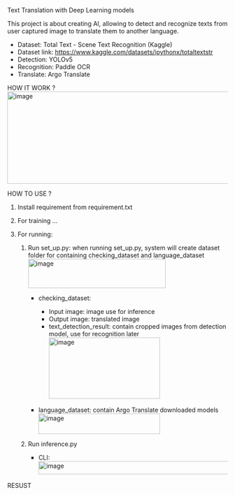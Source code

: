 Text Translation with Deep Learning models

This project is about creating AI, allowing to detect and recognize texts from user captured image to translate them to another language.

- Dataset: Total Text - Scene Text Recognition (Kaggle)
- Dataset link: https://www.kaggle.com/datasets/ipythonx/totaltextstr
- Detection: YOLOv5
- Recognition: Paddle OCR
- Translate: Argo Translate

HOW IT WORK ?
<img width="1074" height="211" alt="image" src="https://github.com/user-attachments/assets/ab439a04-8770-4399-8c30-53787c558efb" />



HOW TO USE ?
1. Install requirement from requirement.txt

2. For training
...
3. For running:
   1. Run set_up.py: when running set_up.py, system will create dataset folder for containing checking_dataset and language_dataset
      <img width="314" height="67" alt="image" src="https://github.com/user-attachments/assets/9f2d1ba5-09b5-4599-a2f8-fca9cf20d6b3" />
         - checking_dataset:
              + Input image: image use for inference
              + Output image: translated image
              + text_detection_result: contain cropped images from detection model, use for recognition later
                <img width="254" height="140" alt="image" src="https://github.com/user-attachments/assets/7320f4be-231d-4ec4-b16a-474c6f206b56" />

         - language_dataset: contain Argo Translate downloaded models
           <img width="278" height="47" alt="image" src="https://github.com/user-attachments/assets/e0c5638a-d555-4d66-a256-9c0d4e77ab05" />

   2. Run inference.py
      - CLI: <img width="521" height="30" alt="image" src="https://github.com/user-attachments/assets/50d8b70e-caa3-4fba-8a75-82dac7b2a6af" />
  
RESUST 
